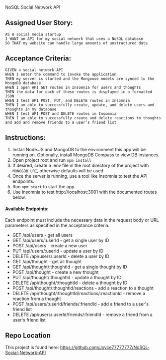 NoSQL Social Network API 

## Assigned User Story:
```
AS A social media startup
I WANT an API for my social network that uses a NoSQL database
SO THAT my website can handle large amounts of unstructured data
```

## Acceptance Criteria:
```
GIVEN a social network API
WHEN I enter the command to invoke the application
THEN my server is started and the Mongoose models are synced to the MongoDB database
WHEN I open API GET routes in Insomnia for users and thoughts
THEN the data for each of these routes is displayed in a formatted JSON
WHEN I test API POST, PUT, and DELETE routes in Insomnia
THEN I am able to successfully create, update, and delete users and thoughts in my database
WHEN I test API POST and DELETE routes in Insomnia
THEN I am able to successfully create and delete reactions to thoughts and add and remove friends to a user’s friend list
```

## Instructions:

1. Install Node.JS and MongoDB to the environment this app will be running on. Optionally, install MongoDB Compass to view DB instances.
2. Open project root and run `npm install`
3. If desired, create a .env file in the root directory of the project with `MONOGDB_URI`, otherwise defaults will be used 
4. Once the server is running, use a tool like Insomnia to test the API endpoints. 
5. Run `npm start` to start the app.
6. Use Insomnia to test http://localhost:3001 with the documented routes below.

#### Available Endpoints:

Each endpoint must include the necessary data in the request body or URL parameters as specified in the acceptance criteria.

- GET /api/users - get all users
- GET /api/users/:userId - get a single user by ID
- POST /api/users - create a new user
- PUT /api/users/:userId - update a user by ID
- DELETE /api/users/:userId - delete a user by ID
- GET /api/thought - get all thought
- GET /api/thought/:thoughtId - get a single thought by ID
- POST /api/thought - create a new thought
- PUT /api/thought/:thoughtId - update a thought by ID
- DELETE /api/thought/:thoughtId - delete a thought by ID
- POST /api/thought/:thoughtId/reactions - add a reaction to a thought
- DELETE /api/thought/:thoughtId/reactions/:reactionId - remove a reaction from a thought
- POST /api/users/:userId/friends/:friendId - add a friend to a user's friend list
- DELETE /api/users/:userId/friends/:friendId - remove a friend from a user's friend list

## Repo Location
This project is found here: https://github.com/Joyce77777777/NoSQL-Social-Network-API

